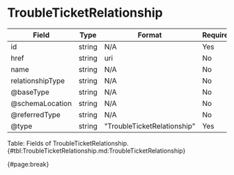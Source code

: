 <!--
    ATTENTION: This file was generated via gradle!
               Do NOT manually edit this file! Any such changes will be overwritten!
-->

# TroubleTicketRelationship

| Field | Type | Format | Required |
| ------- | ------- | ------- | --- |
| id | string | N/A | Yes |
| href | string | uri | No |
| name | string | N/A | No |
| relationshipType | string | N/A | No |
| @baseType | string | N/A | No |
| @schemaLocation | string | N/A | No |
| @referredType | string | N/A | No |
| @type | string | "TroubleTicketRelationship" | Yes |

Table: Fields of TroubleTicketRelationship. {#tbl:TroubleTicketRelationship.md:TroubleTicketRelationship}

{#page:break}
